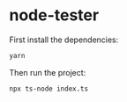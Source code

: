 # node-tester

First install the dependencies:
```bash
yarn
```

Then run the project:
```bash
npx ts-node index.ts
```
